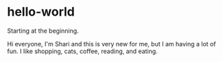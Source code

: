 # hello-world
Starting at the beginning.

Hi everyone, I'm Shari and this is very new for me, but I am having a lot of fun. 
I like shopping, cats, coffee, reading, and eating.
